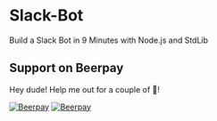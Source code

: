 # Slack-Bot
Build a Slack Bot in 9 Minutes with Node.js and StdLib

## Support on Beerpay
Hey dude! Help me out for a couple of :beers:!

[![Beerpay](https://beerpay.io/ashu-22/Slack-Bot/badge.svg?style=beer-square)](https://beerpay.io/ashu-22/Slack-Bot)  [![Beerpay](https://beerpay.io/ashu-22/Slack-Bot/make-wish.svg?style=flat-square)](https://beerpay.io/ashu-22/Slack-Bot?focus=wish)